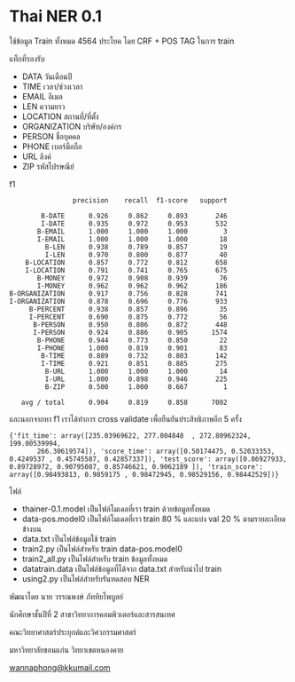 # Thai NER 0.1

ใช้ข้อมูล Train ทั้งหมด 4564 ประโยค โดย CRF + POS TAG ในการ train

แท็กที่รองรับ

- DATA วันเดือนปี
- TIME เวลา/ช่วงเวลา
- EMAIL อีเมล
- LEN ความยาว
- LOCATION สถานที่/ที่ตั้ง
- ORGANIZATION บริษัท/องค์กร
- PERSON ชื่อบุคคล
- PHONE เบอร์มือถือ
- URL ลิงค์
- ZIP รหัสไปรษณีย์



f1

```
                precision    recall  f1-score   support

        B-DATE      0.926     0.862     0.893       246
        I-DATE      0.935     0.972     0.953       532
       B-EMAIL      1.000     1.000     1.000         3
       I-EMAIL      1.000     1.000     1.000        18
         B-LEN      0.938     0.789     0.857        19
         I-LEN      0.970     0.800     0.877        40
    B-LOCATION      0.857     0.772     0.812       658
    I-LOCATION      0.791     0.741     0.765       675
       B-MONEY      0.972     0.908     0.939        76
       I-MONEY      0.962     0.962     0.962       186
B-ORGANIZATION      0.917     0.756     0.828       741
I-ORGANIZATION      0.878     0.696     0.776       933
     B-PERCENT      0.938     0.857     0.896        35
     I-PERCENT      0.690     0.875     0.772        56
      B-PERSON      0.950     0.806     0.872       448
      I-PERSON      0.924     0.886     0.905      1574
       B-PHONE      0.944     0.773     0.850        22
       I-PHONE      1.000     0.819     0.901        83
        B-TIME      0.889     0.732     0.803       142
        I-TIME      0.921     0.851     0.885       275
         B-URL      1.000     1.000     1.000        14
         I-URL      1.000     0.898     0.946       225
         B-ZIP      0.500     1.000     0.667         1

   avg / total      0.904     0.819     0.858      7002
```

และนอกจากหา f1 เราได้ทำการ cross validate เพื่อยืนยันประสิทธิภาพอีก 5 ครั้ง

```
{'fit_time': array([235.03969622, 277.004848  , 272.80962324, 199.00539994,
       266.30619574]), 'score_time': array([0.50174475, 0.52033353, 0.4249537 , 0.45745587, 0.42857337]), 'test_score': array([0.86927933, 0.89728972, 0.90795087, 0.85746621, 0.9062189 ]), 'train_score': array([0.98493813, 0.9859175 , 0.98472945, 0.98529156, 0.98442529])}
```

ไฟล์

- thainer-0.1.model เป็นไฟล์โมเดลที่เรา train ด้วยข้อมูลทั้งหมด
- data-pos.model0 เป็นไฟล์โมเดลที่เรา train 80 % และแบ่ง val 20 % ตามรายละเอียดข้างบน
- data.txt เป็นไฟล์ข้อมูลใช้ train
- train2.py เป็นไฟล์สำหรับ train data-pos.model0
- train2_all.py เป็นไฟล์สำหรับ train ข้อมูลทั้งหมด
- datatrain.data เป็นไฟล์ข้อมูลที่ได้จาก data.txt สำหรับนำไป train
- using2.py เป็นไฟล์สำหรับรันทดสอบ NER



พัฒนาโดย นาย วรรณพงษ์  ภัททิยไพบูลย์

นักศึกษาชั้นปีที่ 2 สาขาวิทยาการคอมพิวเตอร์และสารสนเทศ

คณะวิทยาศาสตร์ประยุกต์และวิศวกรรมศาสตร์

มหาวิทยาลัยขอนแก่น วิทยาเขตหนองคาย

<wannaphong@kkumail.com>